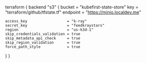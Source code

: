 terraform {
  backend "s3" {
    bucket   = "kubefirst-state-store"
    key      = "terraform/github/tfstate.tf"
    endpoint = "https://minio.localdev.me"

    access_key                  = "k-ray"
    secret_key                  = "feedkraystars"
    region                      = "us-k3d-1"
    skip_credentials_validation = true
    skip_metadata_api_check     = true
    skip_region_validation      = true
    force_path_style            = true
  }
}
